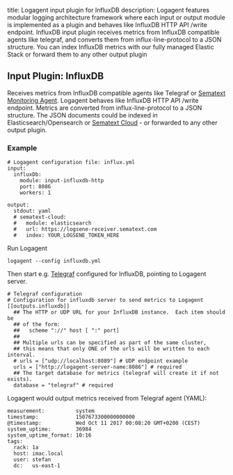 title: Logagent input plugin for InfluxDB 
description: Logagent features modular logging architecture framework where each input or output module is implemented as a plugin and behaves like InfluxDB HTTP API /write endpoint. InfluxDB input plugin receives metrics from InfluxDB compatible agents like telegraf, and converts them from influx-line-protocol to a JSON structure. You can index InfluxDB metrics with our fully managed Elastic Stack or forward them to any other output plugin

## Input Plugin: InfluxDB

Receives metrics from InfluxDB compatible agents like Telegraf or [Sematext Monitoring Agent](https://github.com/sematext/sematext-agent-java). Logagent behaves like InfluxDB HTTP API /write endpoint. Metrics are converted from influx-line-protocol to a JSON structure. The JSON documents could be indexed in Elasticsearch/Opensearch or [Sematext Cloud](https://sematext.com/cloud) - or forwarded to any other output plugin.

### Example 

```
# Logagent configuration file: influx.yml
input:
  influxDb: 
    module: input-influxdb-http
    port: 8086
    workers: 1

output: 
  stdout: yaml 
  # sematext-cloud:
  #   module: elasticsearch 
  #   url: https://logsene-receiver.sematext.com
  #   index: YOUR_LOGSENE_TOKEN_HERE
```

Run Logagent

```
logagent --config influxdb.yml 
```

Then start e.g. [Telegraf](https://github.com/influxdata/telegraf) configured for InfluxDB, pointing to Logagent server.

```
# Telegraf configuration 
# Configuration for influxdb server to send metrics to Logagent
[[outputs.influxdb]]
  ## The HTTP or UDP URL for your InfluxDB instance.  Each item should be
  ## of the form:
  ##   scheme "://" host [ ":" port]
  ##
  ## Multiple urls can be specified as part of the same cluster,
  ## this means that only ONE of the urls will be written to each interval.
  # urls = ["udp://localhost:8089"] # UDP endpoint example
  urls = ["http://logagent-server-name:8086"] # required
  ## The target database for metrics (telegraf will create it if not exists).
  database = "telegraf" # required
```

Logagent would output metrics received from Telegraf agent (YAML): 

```
measurement:          system
timestamp:            1507673300000000000
@timestamp:           Wed Oct 11 2017 00:08:20 GMT+0200 (CEST)
system_uptime:        36984
system_uptime_format: 10:16
tags: 
  rack: 1a
  host: imac.local
  user: stefan
  dc:   us-east-1
```
